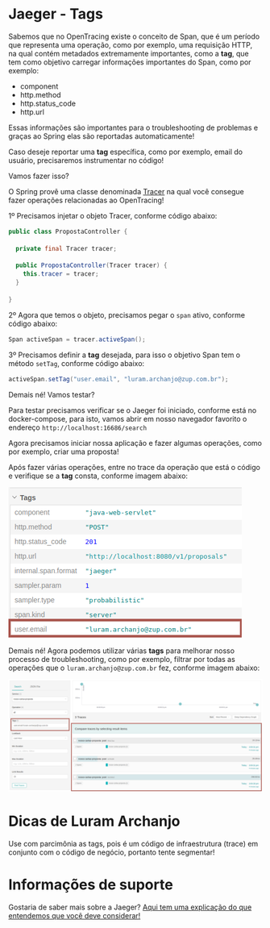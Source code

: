 # Jaeger - Tags

Sabemos que no OpenTracing existe o conceito de Span, que é um período que representa uma operação, como por exemplo, 
uma requisição HTTP, na qual contém metadados extremamente importantes, como a **tag**, que tem como objetivo carregar 
informações importantes do Span, como por exemplo:

- component
- http.method
- http.status_code
- http.url

Essas informações são importantes para o troubleshooting de problemas e graças ao Spring elas são reportadas automaticamente!

Caso deseje reportar uma **tag** específica, como por exemplo, email do usuário, precisaremos instrumentar no código!

Vamos fazer isso?

O Spring provê uma classe denominada [Tracer](https://github.com/opentracing/opentracing-java/blob/master/opentracing-api/src/main/java/io/opentracing/Tracer.java) 
na qual você consegue fazer operações relacionadas ao OpenTracing!

1º Precisamos injetar o objeto Tracer, conforme código abaixo:

```java
public class PropostaController {

  private final Tracer tracer;

  public PropostaController(Tracer tracer) {
    this.tracer = tracer;
  }

}
```

2º Agora que temos o objeto, precisamos pegar o `span` ativo, conforme código abaixo:

```java
Span activeSpan = tracer.activeSpan();
```

3º Precisamos definir a **tag** desejada, para isso o objetivo Span tem o método `setTag`, conforme código abaixo:

```java
activeSpan.setTag("user.email", "luram.archanjo@zup.com.br");
```

Demais né! Vamos testar?

Para testar precisamos verificar se o Jaeger foi iniciado, conforme está no docker-compose, para isto, vamos abrir em 
nosso navegador favorito o endereço `http://localhost:16686/search`

Agora precisamos iniciar nossa aplicação e fazer algumas operações, como por exemplo, criar uma proposta!

Após fazer várias operações, entre no trace da operação que está o código e verifique se a **tag** consta, conforme imagem 
abaixo:

![alt text](../images/open-tracing-006.png "OpenTracing")

Demais né! Agora podemos utilizar várias **tags** para melhorar nosso processo de troubleshooting, como por exemplo, filtrar 
por todas as operações que o `luram.archanjo@zup.com.br` fez, conforme imagem abaixo:

![alt text](../images/open-tracing-007.png "OpenTracing")

# Dicas de Luram Archanjo

Use com parcimônia as tags, pois é um código de infraestrutura (trace) em conjunto com o código de negócio, portanto 
tente segmentar!

# Informações de suporte

Gostaria de saber mais sobre a Jaeger? [Aqui tem uma explicação do que entendemos que você deve considerar!](https://www.jaegertracing.io/docs/1.18/#about)